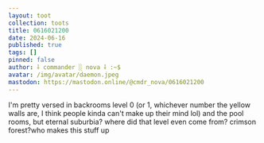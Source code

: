 ```yaml
---
layout: toot
collection: toots
title: 0616021200
date: 2024-06-16
published: true
tags: []
pinned: false
author: ⸸ commander ░ nova ⸸ :~$
avatar: /img/avatar/daemon.jpeg
mastodon: https://mastodon.online/@cmdr_nova/0616021200
---
```


I'm pretty versed in backrooms level 0 (or 1, whichever number the yellow walls are, I think people kinda can't make up their mind lol) and the pool rooms, but eternal suburbia? where did that level even come from? crimson forest?who makes this stuff up

